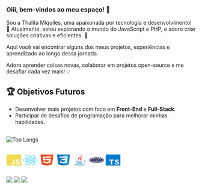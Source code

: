 ### Oiii, bem-vindos ao meu espaço! 💝

Sou a Thalita Miquiles, uma apaixonada por tecnologia e desenvolvimento! 🌟
Atualmente, estou explorando o mundo do JavaScript e PHP, e adoro criar soluções criativas e eficientes. 🚀

Aqui você vai encontrar alguns dos meus projetos, experiências e aprendizado ao longo dessa jornada.

Adoro aprender coisas novas, colaborar em projetos open-source e me desafiar cada vez mais! 💡

##

## 🏆 Objetivos Futuros

- Desenvolver mais projetos com foco em **Front-End** e **Full-Stack**.
- Participar de desafios de programação para melhorar minhas habilidades.

##
![Top Langs](https://github-readme-stats.vercel.app/api/top-langs/?username=miquiles01&layout=compact&theme=dracula)


<div style="display: inline_block"><br>
  <img align="center" alt="Thalita-Js" height="30" width="40" src="https://raw.githubusercontent.com/devicons/devicon/master/icons/javascript/javascript-plain.svg">
  <img align="center" alt="Thalita-React" height="30" width="40" src="https://raw.githubusercontent.com/devicons/devicon/master/icons/react/react-original.svg">
  <img align="center" alt="Thalita-HTML" height="30" width="40" src="https://raw.githubusercontent.com/devicons/devicon/master/icons/html5/html5-original.svg">
  <img align="center" alt="Thalita-CSS" height="30" width="40" src="https://raw.githubusercontent.com/devicons/devicon/master/icons/css3/css3-original.svg">
  <img align="center" alt="Thalita-Java" height="30" width="40" src="https://raw.githubusercontent.com/devicons/devicon/master/icons/java/java-original.svg">
  <img align="center" alt="Thalita-php" height="30" width="40" src="https://raw.githubusercontent.com/devicons/devicon/master/icons/php/php-original.svg">
  <img align="center" alt="Thalita-ts" height="30" width="40" src="https://raw.githubusercontent.com/devicons/devicon/master/icons/typescript/typescript-original.svg">


</div>

 ##
 
<div> 
  <a href="https://instagram.com/_miquiles/" target="_blank"><img src="https://img.shields.io/badge/-Instagram-%23E4405F?style=for-the-badge&logo=instagram&logoColor=white" target="_blank"></a>
  <a href = "mailto:tatimiquiles@gmail.com"><img src="https://img.shields.io/badge/-Gmail-%23333?style=for-the-badge&logo=gmail&logoColor=white" target="_blank"></a>
  <a href="https://www.linkedin.com/in/thalita-miquiles-214672228/" target="_blank"><img src="https://img.shields.io/badge/-LinkedIn-%230077B5?style=for-the-badge&logo=linkedin&logoColor=white" target="_blank"></a> 
  
</div>
